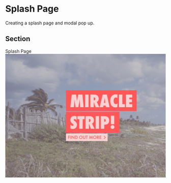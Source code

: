 # Splash Page

Creating a splash page and modal pop up.

## Section

Splash Page
![Splash Page](img/screenshots/thumbnail.png "Splash Page Full Page View")
